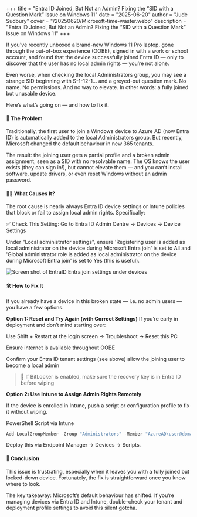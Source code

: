 +++
title = "Entra ID Joined, But Not an Admin? Fixing the “SID with a Question Mark” Issue on Windows 11"
date = "2025-06-20"
author = "Jude Sudbury"
cover = "/20250620/Microsoft-time-waster.webp"
description = "Entra ID Joined, But Not an Admin? Fixing the “SID with a Question Mark” Issue on Windows 11"
+++

If you've recently unboxed a brand-new Windows 11 Pro laptop, gone through the out-of-box experience (OOBE), signed in with a work or school account, and found that the device successfully joined Entra ID — only to discover that the user has no local admin rights — you’re not alone.

Even worse, when checking the local Administrators group, you may see a strange SID beginning with S-1-12-1... and a greyed-out question mark. No name. No permissions. And no way to elevate. In other words: a fully joined but unusable device.

Here’s what’s going on — and how to fix it.

#### 🧠 The Problem
Traditionally, the first user to join a Windows device to Azure AD (now Entra ID) is automatically added to the local Administrators group. But recently, Microsoft changed the default behaviour in new 365 tenants.

The result: the joining user gets a partial profile and a broken admin assignment, seen as a SID with no resolvable name. The OS knows the user exists (they can sign in!), but cannot elevate them — and you can’t install software, update drivers, or even reset Windows without an admin password.


#### 🕵️‍♂️ What Causes It?
The root cause is nearly always Entra ID device settings or Intune policies that block or fail to assign local admin rights. Specifically:

✅ Check This Setting:
Go to Entra ID Admin Centre → Devices → Device Settings

Under "Local administrator settings", ensure 'Registering user is added as local administrator on the device during Microsoft Entra join' is set to All and 'Global administrator role is added as local administrator on the device during Microsoft Entra join' is set to Yes (this is useful).


![Screen shot of EntraID Entra join settings under devices](/20250620/entra-id-join-as-admin.png)

#### 🛠️ How to Fix It
If you already have a device in this broken state — i.e. no admin users — you have a few options.

**Option 1: Reset and Try Again (with Correct Settings)**
If you’re early in deployment and don’t mind starting over:

Use Shift + Restart at the login screen → Troubleshoot → Reset this PC

Ensure internet is available throughout OOBE

Confirm your Entra ID tenant settings (see above) allow the joining user to become a local admin

> 🔐 If BitLocker is enabled, make sure the recovery key is in Entra ID before wiping

**Option 2: Use Intune to Assign Admin Rights Remotely**

If the device is enrolled in Intune, push a script or configuration profile to fix it without wiping.

PowerShell Script via Intune

```powershell
Add-LocalGroupMember -Group "Administrators" -Member "AzureAD\user@domain.com"
```

Deploy this via Endpoint Manager → Devices → Scripts.

#### 🧩 Conclusion
This issue is frustrating, especially when it leaves you with a fully joined but locked-down device. Fortunately, the fix is straightforward once you know where to look.

The key takeaway: Microsoft’s default behaviour has shifted. If you’re managing devices via Entra ID and Intune, double-check your tenant and deployment profile settings to avoid this silent gotcha.



